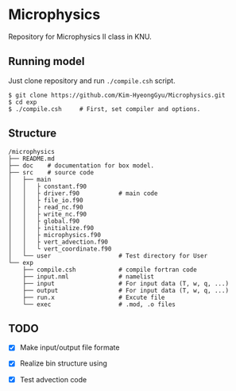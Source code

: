 # Microphysics
Repository for Microphysics II class in KNU.

## Running model
Just clone repository and run `./compile.csh` script.
```
$ git clone https://github.com/Kim-HyeongGyu/Microphysics.git
$ cd exp
$ ./compile.csh     # First, set compiler and options.
```

## Structure
```
/microphysics
├── README.md
├── doc    # documentation for box model.
├── src    # source code
│   ├── main
│   │   ├ constant.f90
│   │   ├ driver.f90           # main code
│   │   ├ file_io.f90
│   │   ├ read_nc.f90
│   │   ├ write_nc.f90
│   │   ├ global.f90
│   │   ├ initialize.f90
│   │   ├ microphysics.f90 
│   │   ├ vert_advection.f90
│   │   └ vert_coordinate.f90       
│   └── user                   # Test directory for User
└── exp
    ├── compile.csh            # compile fortran code
    ├── input.nml              # namelist
    ├── input                  # For input data (T, w, q, ...)
    ├── output                 # For input data (T, w, q, ...)
    ├── run.x                  # Excute file
    └── exec                   # .mod, .o files

```

## TODO
- [x] Make input/output file formate
- [x] Realize bin structure using 
- [x] Test advection code


